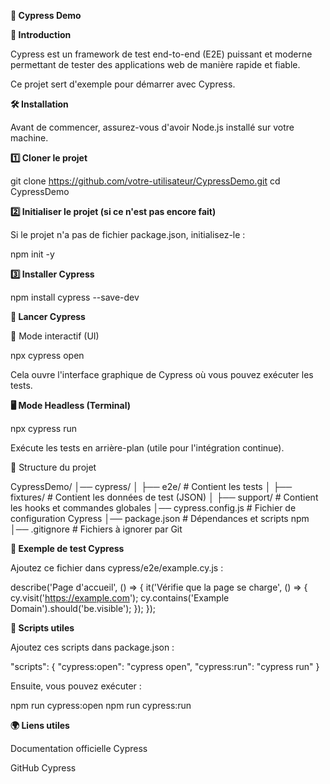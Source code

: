 **🚀 Cypress Demo**

**📌 Introduction**

Cypress est un framework de test end-to-end (E2E) puissant et moderne permettant de tester des applications web de manière rapide et fiable.

Ce projet sert d'exemple pour démarrer avec Cypress.

**🛠 Installation**

Avant de commencer, assurez-vous d'avoir Node.js installé sur votre machine.

**1️⃣ Cloner le projet**

git clone https://github.com/votre-utilisateur/CypressDemo.git
cd CypressDemo

**2️⃣ Initialiser le projet (si ce n'est pas encore fait)**

Si le projet n'a pas de fichier package.json, initialisez-le :

npm init -y

**3️⃣ Installer Cypress**

npm install cypress --save-dev

**🚀 Lancer Cypress**

📂 Mode interactif (UI)

npx cypress open

Cela ouvre l'interface graphique de Cypress où vous pouvez exécuter les tests.

**🖥 Mode Headless (Terminal)**

npx cypress run

Exécute les tests en arrière-plan (utile pour l'intégration continue).

📁 Structure du projet

CypressDemo/
│── cypress/
│   ├── e2e/               # Contient les tests
│   ├── fixtures/          # Contient les données de test (JSON)
│   ├── support/           # Contient les hooks et commandes globales
│── cypress.config.js      # Fichier de configuration Cypress
│── package.json           # Dépendances et scripts npm
│── .gitignore             # Fichiers à ignorer par Git

**📝 Exemple de test Cypress**

Ajoutez ce fichier dans cypress/e2e/example.cy.js :

describe('Page d\'accueil', () => {
  it('Vérifie que la page se charge', () => {
    cy.visit('https://example.com');
    cy.contains('Example Domain').should('be.visible');
  });
});

**🎯 Scripts utiles**

Ajoutez ces scripts dans package.json :

"scripts": {
  "cypress:open": "cypress open",
  "cypress:run": "cypress run"
}

Ensuite, vous pouvez exécuter :

npm run cypress:open
npm run cypress:run

**🌍 Liens utiles**

Documentation officielle Cypress

GitHub Cypress
